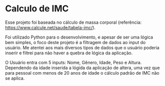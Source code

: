 # Calculo de IMC

Esse projeto foi baseada no cálculo de massa corporal (referência: https://www.calcule.net/saude/tabela-imc/).

Foi utilizado Python para o desenvolvimento, e apesar de ser uma lógica bem simples, o foco deste projeto é a filtragem de dados ao input do usuário. Me atentei aos mais diversos tipos de dados que o usuário poderia inserir e filtrei para não haver a quebra de lógica da aplicação.

O Usuário entra com 5 inputs: Nome, Gênero, Idade, Peso e Altura.
Dependendo da idade inserida a lógida da aplicação de altera, uma vez que para pessoal com menos de 20 anos de idade o cálculo padrão de IMC não se aplica.
